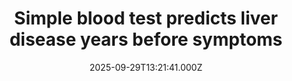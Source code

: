 ---
title: "Simple blood test predicts liver disease years before symptoms"
date: 2025-09-29T13:21:41.000Z
category: Health
externalLink: "https://www.sciencedaily.com/releases/2025/09/250929054911.htm"
image: ""
excerpt: "Researchers in Sweden and Finland have created the CORE model, a simple blood test that predicts liver disease risk with striking accuracy. Unlike current methods, it works for the general population and can be used in everyday primary care settings. With validation across multiple countries and a web tool already available, the breakthrough could lead to much earlier detection of…"
---